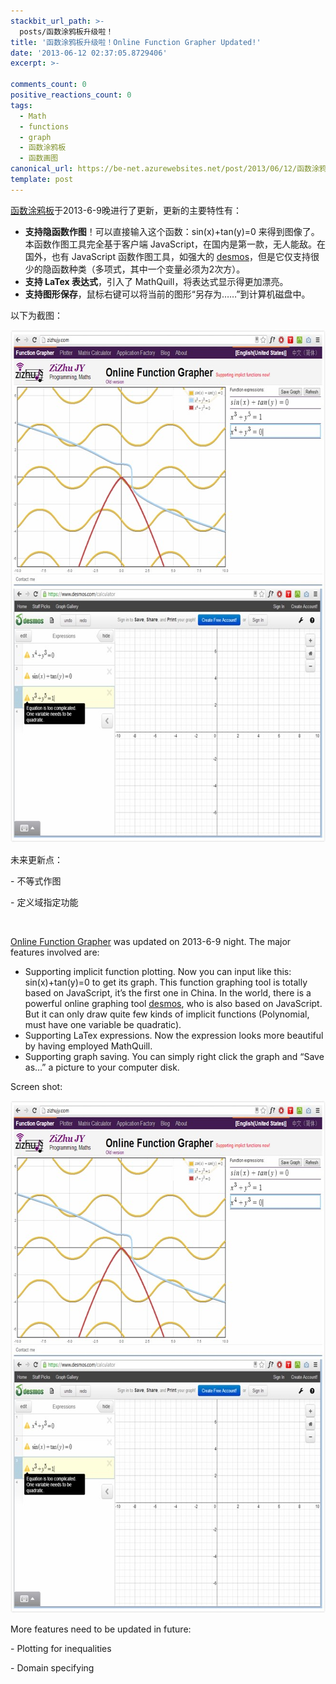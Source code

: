 ```yaml
---
stackbit_url_path: >-
  posts/函数涂鸦板升级啦！
title: '函数涂鸦板升级啦！Online Function Grapher Updated!'
date: '2013-06-12 02:37:05.8729406'
excerpt: >-
  
comments_count: 0
positive_reactions_count: 0
tags: 
  - Math
  - functions
  - graph
  - 函数涂鸦板
  - 函数画图
canonical_url: https://be-net.azurewebsites.net/post/2013/06/12/函数涂鸦板升级啦！
template: post
---
```

<p><a href="http://zizhujy.com/zh-CN/FunctionGrapher" target="_blank">函数涂鸦板</a>于2013-6-9晚进行了更新，更新的主要特性有：</p>  <ul>   <li><strong>支持隐函数作图</strong>！可以直接输入这个函数：sin(x)+tan(y)=0 来得到图像了。本函数作图工具完全基于客户端 JavaScript，在国内是第一款，无人能敌。在国外，也有 JavaScript 函数作图工具，如强大的 <a href="https://www.desmos.com/calculator" target="_blank">desmos</a>，但是它仅支持很少的隐函数种类（多项式，其中一个变量必须为2次方）。 </li>    <li><strong>支持 LaTex 表达式</strong>，引入了 MathQuill，将表达式显示得更加漂亮。 </li>    <li><strong>支持图形保存</strong>，鼠标右键可以将当前的图形“另存为……”到计算机磁盘中。 </li> </ul>  <p>以下为截图：</p>  <p><a href="https://raw.githubusercontent.com/Jeff-Tian/blogengine.net/master/Source/BlogEngine/BlogEngine.NET/App_Data/files/implict-plot.jpg"><img title="函数涂鸦板-在线隐函数作图" style="border-left-width: 0px; border-right-width: 0px; background-image: none; border-bottom-width: 0px; padding-top: 0px; padding-left: 0px; display: inline; padding-right: 0px; border-top-width: 0px" border="0" alt="函数涂鸦板-在线隐函数作图" src="https://raw.githubusercontent.com/Jeff-Tian/blogengine.net/master/Source/BlogEngine/BlogEngine.NET/App_Data/files/implict-plot_thumb.jpg" width="659" height="820" /></a></p>  <p>未来更新点：</p>  <p>- 不等式作图</p>  <p>- 定义域指定功能</p>  <p>&#160;</p>  <p><a href="http://zizhujy.com/en-us/FunctionGrapher" target="_blank">Online Function Grapher</a> was updated on 2013-6-9 night. The major features involved are:</p>  <ul>   <li>Supporting implicit function plotting. Now you can input like this: sin(x)+tan(y)=0 to get its graph. This function graphing tool is totally based on JavaScript, it’s the first one in China. In the world, there is a powerful online graphing tool <a href="https://www.desmos.com/calculator" target="_blank">desmos</a>, who is also based on JavaScript. But it can only draw quite few kinds of implicit functions (Polynomial, must have one variable be quadratic). </li>    <li>Supporting LaTex expressions. Now the expression looks more beautiful by having employed MathQuill. </li>    <li>Supporting graph saving. You can simply right click the graph and “Save as…” a picture to your computer disk. </li> </ul>  <p>Screen shot:</p>  <p><a href="https://raw.githubusercontent.com/Jeff-Tian/blogengine.net/master/Source/BlogEngine/BlogEngine.NET/App_Data/files/implict-plot.jpg"><img title="implict-plot" style="border-left-width: 0px; border-right-width: 0px; background-image: none; border-bottom-width: 0px; padding-top: 0px; padding-left: 0px; display: inline; padding-right: 0px; border-top-width: 0px" border="0" alt="implict-plot" src="https://raw.githubusercontent.com/Jeff-Tian/blogengine.net/master/Source/BlogEngine/BlogEngine.NET/App_Data/files/implict-plot_thumb.jpg" width="659" height="820" /></a></p>  <p>More features need to be updated in future:</p>  <p>- Plotting for inequalities</p>  <p>- Domain specifying</p>